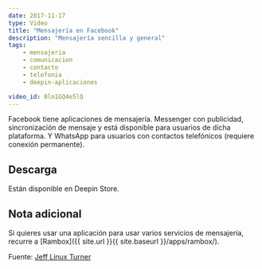```yaml
---
date: 2017-11-17
type: Video
title: "Mensajería en Facebook"
description: "Mensajería sencilla y general"
tags:
    - mensajeria
    - comunicacion
    - contacto
    - telefonia
    - deepin-aplicaciones

video_id: 0ln1GQ4e5lQ
---
```


Facebook tiene aplicaciones de mensajería. Messenger con publicidad, sincronización de mensaje y está disponible para usuarios de dicha plataforma. Y WhatsApp para usuarios con contactos telefónicos (requiere conexión permanente).

## Descarga

Están disponible en Deepin Store.

## Nota adicional

Si quieres usar una aplicación para usar varios servicios de mensajería, recurre a [Rambox]({{ site.url }}{{ site.baseurl }}/apps/rambox/).

Fuente: [Jeff Linux Turner](https://www.youtube.com/channel/UCQ93uL3eEGNxUOdulfrLGcw)

